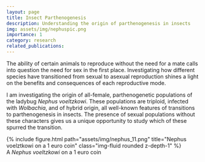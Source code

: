 ```yaml
---
layout: page
title: Insect Parthenogenesis
description: Understanding the origin of parthenogenesis in insects
img: assets/img/nephuspic.png
importance: 1
category: research
related_publications: 
---
```


The ability of certain animals to reproduce without the need for a mate calls into question the need for sex in the first place. Investigating how different species have transitioned from sexual to asexual reproduction shines a light on the benefits and consequences of each reproductive mode.  

I am investigating the origin of all-female, parthenogenetic populations of the ladybug *Nephus voeltzkowi*. These populations are triploid, infected with *Wolbachia*, and of hybrid origin, all well-known features of transitions to parthenogenesis in insects. The presence of sexual populations without these characters gives us a unique opportunity to study which of these spurred the transition.



<div class="row">
    <div class="col-sm mt-3 mt-md-0">
        {% include figure.html path="assets/img/nephus_11.png" title="Nephus voelztkowi on a 1 euro coin" class="img-fluid rounded z-depth-1" %}
    </div>
</div>
<div class="caption">
    A <i>Nephus voeltzkowi</i> on a 1 euro coin
</div>

